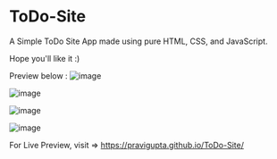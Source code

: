 # ToDo-Site

A Simple ToDo Site App made using pure HTML, CSS, and JavaScript.

Hope you'll like it :)

Preview below :
![image](https://github.com/PraviGupta/ToDo-Site/assets/140053038/4112e6f3-e2c7-4934-b093-59fe33428b05)

![image](https://github.com/PraviGupta/ToDo-Site/assets/140053038/40b9df65-4899-44a4-a9e6-b5e372f83273)

![image](https://github.com/PraviGupta/ToDo-Site/assets/140053038/0eeb15f7-3fba-412d-bf4a-e2d5c91c7633)

![image](https://github.com/PraviGupta/ToDo-Site/assets/140053038/0c80889f-0344-4ea0-a7e9-c1638f0d1b92)


For Live Preview, visit => https://pravigupta.github.io/ToDo-Site/


